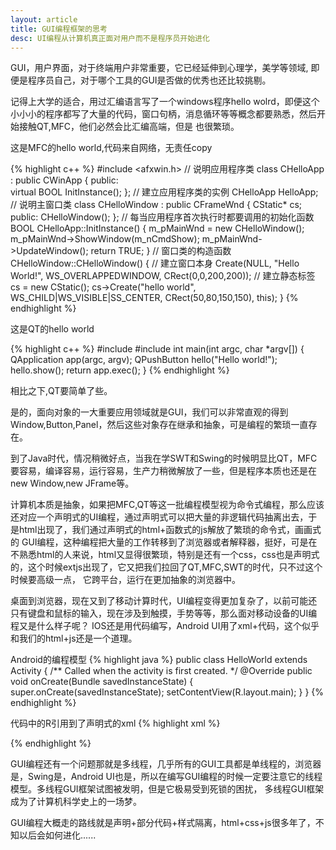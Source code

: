 ```yaml
---
layout: article
title: GUI编程框架的思考
desc: UI编程从计算机真正面对用户而不是程序员开始进化
---
```



GUI，用户界面，对于终端用户非常重要，它已经延伸到心理学，美学等领域, 即便是程序员自己，对于哪个工具的GUI是否做的优秀也还比较挑剔。

记得上大学的适合，用过汇编语言写了一个windows程序hello wolrd，即便这个小小小的程序都写了大量的代码，窗口句柄，消息循环等等概念都要熟悉，然后开始接触QT,MFC，他们必然会比汇编高端，但是
也很繁琐。

这是MFC的hello world,代码来自网络，无责任copy

{% highlight c++ %}
#include <afxwin.h>
// 说明应用程序类
class CHelloApp : public CWinApp
{
   public:  
      virtual BOOL InitInstance();
};
// 建立应用程序类的实例
CHelloApp HelloApp;
// 说明主窗口类
class CHelloWindow : public CFrameWnd
{
    CStatic* cs;
    public:
        CHelloWindow();
};
// 每当应用程序首次执行时都要调用的初始化函数
BOOL CHelloApp::InitInstance()
{
    m_pMainWnd = new CHelloWindow();
    m_pMainWnd->ShowWindow(m_nCmdShow);
    m_pMainWnd->UpdateWindow();
    return TRUE;
}
// 窗口类的构造函数
CHelloWindow::CHelloWindow()
{
    // 建立窗口本身
    Create(NULL,
           "Hello World!",
           WS_OVERLAPPEDWINDOW,
           CRect(0,0,200,200));
    // 建立静态标签
    cs = new CStatic();
    cs->Create("hello world",
               WS_CHILD|WS_VISIBLE|SS_CENTER,
               CRect(50,80,150,150),
               this);
}
{% endhighlight %}


这是QT的hello world

{% highlight c++ %}
#include <QApplication>
#include <QPushButton>
int main(int argc, char *argv[])
{
	QApplication app(argc, argv);
	QPushButton hello("Hello world!");
	hello.show();
	return app.exec();
}
{% endhighlight %}

相比之下,QT要简单了些。

是的，面向对象的一大重要应用领域就是GUI，我们可以非常直观的得到Window,Button,Panel，然后这些对象存在继承和抽象，可是编程的繁琐一直存在。

到了Java时代，情况稍微好点，当我在学SWT和Swing的时候明显比QT，MFC要容易，编译容易，运行容易，生产力稍微解放了一些，但是程序本质也还是在new Window,new JFrame等。

计算机本质是抽象，如果把MFC,QT等这一批编程模型视为命令式编程，那么应该还对应一个声明式的UI编程，通过声明式可以把大量的非逻辑代码抽离出去，于是html出现了，我们通过声明式的html+函数式的js解放了繁琐的命令式，画画式的
GUI编程，这种编程把大量的工作转移到了浏览器或者解释器，挺好，可是在不熟悉html的人来说，html又显得很繁琐，特别是还有一个css，css也是声明式的，这个时候extjs出现了，它又把我们拉回了QT,MFC,SWT的时代，只不过这个时候要高级一点，
它跨平台，运行在更加抽象的浏览器中。

桌面到浏览器，现在又到了移动计算时代，UI编程变得更加复杂了，以前可能还只有键盘和鼠标的输入，现在涉及到触摸，手势等等，那么面对移动设备的UI编程又是什么样子呢？ IOS还是用代码编写，Android UI用了xml+代码，这个似乎和我们的html+js还是一个道理。

Android的编程模型
{% highlight java %}
public class HelloWorld extends Activity { 
    /** Called when the activity is first created. */ 
    @Override 
    public void onCreate(Bundle savedInstanceState) { 
        super.onCreate(savedInstanceState); 
        setContentView(R.layout.main); 
    } 
} 
{% endhighlight %}

代码中的R引用到了声明式的xml
{% highlight xml %}
<?xml version="1.0" encoding="utf-8"?> 
<LinearLayout xmlns:android="http://schemas.android.com/apk/res/android" 
    android:orientation="vertical" 
    android:layout_width="fill_parent" 
    android:layout_height="fill_parent" 
    > 
<TextView  
    android:layout_width="fill_parent" 
    android:layout_height="wrap_content" 
    android:text="@string/hello" 
    /> 
</LinearLayout> 
{% endhighlight %}

GUI编程还有一个问题那就是多线程，几乎所有的GUI工具都是单线程的，浏览器是，Swing是，Android UI也是，所以在编写GUI编程的时候一定要注意它的线程模型。多线程GUI框架试图被发明，但是它极易受到死锁的困扰，
多线程GUI框架成为了计算机科学史上的一场梦。

GUI编程大概走的路线就是声明+部分代码+样式隔离，html+css+js很多年了，不知以后会如何进化......


